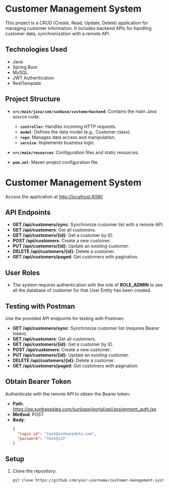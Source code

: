# Customer Management System

This project is a CRUD (Create, Read, Update, Delete) application for managing customer information. It includes backend APIs for handling customer data, synchronization with a remote API.

## Technologies Used

- Java
- Spring Boot
- MySQL
- JWT Authentication
- RestTemplate

## Project Structure

- **`src/main/java/com/sunbase/customerbackend`**: Contains the main Java source code.
  - **`controller`**: Handles incoming HTTP requests.
  - **`model`**: Defines the data model (e.g., Customer class).
  - **`repo`**: Manages data access and manipulation.
  - **`service`**: Implements business logic.
  
- **`src/main/resources`**: Configuration files and static resources.
  
- **`pom.xml`**: Maven project configuration file.


# Customer Management System

Access the application at [http://localhost:8080](http://localhost:8080)

## API Endpoints

- **GET /api/customers/sync**: Synchronize customer list with a remote API.
- **GET /api/customers**: Get all customers.
- **GET /api/customers/{id}**: Get a customer by ID.
- **POST /api/customers**: Create a new customer.
- **PUT /api/customers/{id}**: Update an existing customer.
- **DELETE /api/customers/{id}**: Delete a customer.
- **GET /api/customers/paged**: Get customers with pagination.

## User Roles

- The system requires authentication with the role of **ROLE_ADMIN** to see all the database of customer for that User Entity has been created.

## Testing with Postman

Use the provided API endpoints for testing with Postman:

- **GET /api/customers/sync**: Synchronize customer list (requires Bearer token).
- **GET /api/customers**: Get all customers.
- **GET /api/customers/{id}**: Get a customer by ID.
- **POST /api/customers**: Create a new customer.
- **PUT /api/customers/{id}**: Update an existing customer.
- **DELETE /api/customers/{id}**: Delete a customer.
- **GET /api/customers/paged**: Get customers with pagination.

## Obtain Bearer Token

Authenticate with the remote API to obtain the Bearer token:

- **Path**: https://qa.sunbasedata.com/sunbase/portal/api/assignment_auth.jsp
- **Method**: POST
- **Body**:
  ```json
  {
    "login_id": "test@sunbasedata.com",
    "password": "Test@123"
  }


## Setup

1. Clone the repository:

   ```bash
   git clone https://github.com/your-username/customer-management-system.git
